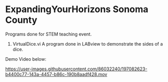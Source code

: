 # ExpandingYourHorizons Sonoma County
Programs done for STEM teaching event.

1. VirtualDice.vi
A program done in LABview to demonstrate the sides of a dice.
  
Demo Video below:

https://user-images.githubusercontent.com/86032240/197082623-b4400c77-143a-4457-b86c-190b8aadf428.mov 
